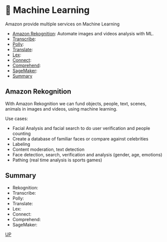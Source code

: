# 🤖 Machine Learning

Amazon provide multiple services on Machine Learning

- [Amazon Rekognition](#amazon-rekognition): Automate images and videos analysis with ML.
- [Transcribe]():
- [Polly]():
- [Translate]():
- [Lex]():
- [Connect]():
- [Comprehend]():
- [SageMaker]():
- [Summary](#summary)

## Amazon Rekognition

With Amazon Rekognition we can fund objects, people, text, scenes, animals in images and videos, using machine learning.

Use cases:

- Facial Analysis and facial search to do user verification and people counting
- Create a database of familiar faces or compare against celebrities
- Labeling
- Content moderation, text detection
- Face detection, search, verification and analysis (gender, age, emotions)
- Pathing (real time analysis is sports games)

## Summary

- Rekognition:
- Transcribe:
- Polly:
- Translate:
- Lex:
- Connect:
- Comprehend:
- SageMaker:

[UP](#-machine-learning)

